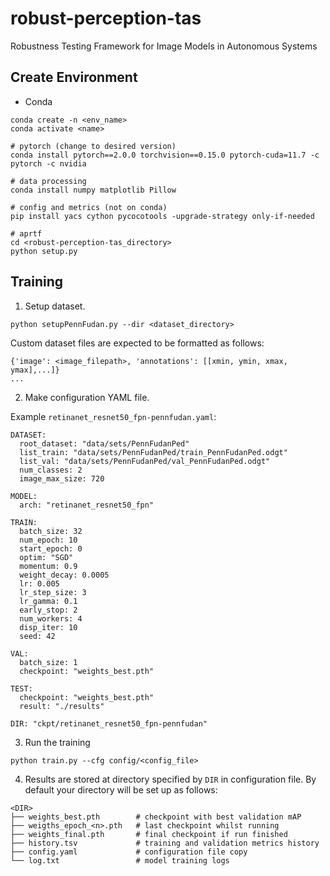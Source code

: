# robust-perception-tas
Robustness Testing Framework for Image Models in Autonomous Systems

##  Create Environment

- Conda
```
conda create -n <env_name>
conda activate <name>

# pytorch (change to desired version)
conda install pytorch==2.0.0 torchvision==0.15.0 pytorch-cuda=11.7 -c pytorch -c nvidia

# data processing
conda install numpy matplotlib Pillow

# config and metrics (not on conda)
pip install yacs cython pycocotools -upgrade-strategy only-if-needed

# aprtf
cd <robust-perception-tas_directory>
python setup.py
```

## Training

1. Setup dataset.
```
python setupPennFudan.py --dir <dataset_directory>
```
Custom dataset files are expected to be formatted as follows:
```
{'image': <image_filepath>, 'annotations': [[xmin, ymin, xmax, ymax],...]}
...
```


2. Make configuration YAML file. 

Example `retinanet_resnet50_fpn-pennfudan.yaml`:
```
DATASET:
  root_dataset: "data/sets/PennFudanPed"
  list_train: "data/sets/PennFudanPed/train_PennFudanPed.odgt"
  list_val: "data/sets/PennFudanPed/val_PennFudanPed.odgt"
  num_classes: 2
  image_max_size: 720

MODEL:
  arch: "retinanet_resnet50_fpn"

TRAIN:
  batch_size: 32
  num_epoch: 10
  start_epoch: 0
  optim: "SGD"
  momentum: 0.9
  weight_decay: 0.0005
  lr: 0.005
  lr_step_size: 3
  lr_gamma: 0.1
  early_stop: 2
  num_workers: 4
  disp_iter: 10
  seed: 42

VAL:
  batch_size: 1
  checkpoint: "weights_best.pth"

TEST:
  checkpoint: "weights_best.pth"
  result: "./results"

DIR: "ckpt/retinanet_resnet50_fpn-pennfudan"
```

3. Run the training
```
python train.py --cfg config/<config_file>
```

4. Results are stored at directory specified by `DIR` in configuration file. By default your directory will be set up as follows:
```
<DIR>
├── weights_best.pth        # checkpoint with best validation mAP
├── weigths_epoch_<n>.pth   # last checkpoint whilst running
├── weights_final.pth       # final checkpoint if run finished
├── history.tsv             # training and validation metrics history
├── config.yaml             # configuration file copy
└── log.txt                 # model training logs
```
